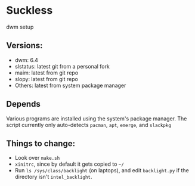 # Suckless

dwm setup

## Versions:
- dwm: 6.4
- slstatus: latest git from a personal fork
- maim: latest from git repo
- slopy: latest from git repo
- Others: latest from system package manager

## Depends
Various programs are installed using the system's package manager. The script currently only auto-detects `pacman`, `apt`, `emerge`, and `slackpkg`

## Things to change:
* Look over `make.sh`
* `xinitrc`, since by default it gets copied to `~/`
* Run `ls /sys/class/backlight` (on laptops), and edit `backlight.py` if the directory isn't `intel_backlight`.
